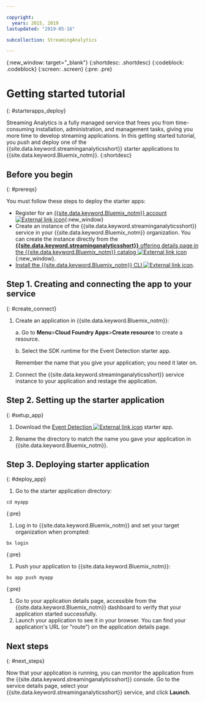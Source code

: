 ```yaml
---

copyright:
  years: 2015, 2019
lastupdated: "2019-05-16"

subcollection: StreamingAnalytics

---
```


<!-- Attribute definitions -->
{:new_window: target="_blank"}
{:shortdesc: .shortdesc}
{:codeblock: .codeblock}
{:screen: .screen}
{:pre: .pre}

# Getting started tutorial
{: #starterapps_deploy}

Streaming Analytics is a fully managed service that frees you from time-consuming installation, administration, and management tasks, giving you more time to develop streaming applications. In this getting started tutorial, you push and deploy one of the {{site.data.keyword.streaminganalyticsshort}} starter applications to {{site.data.keyword.Bluemix_notm}}.
{:shortdesc}


## Before you begin
{: #prereqs}

You must follow these steps to deploy the starter apps:

* Register for an [{{site.data.keyword.Bluemix_notm}} account ![External link icon](../../icons/launch-glyph.svg "External link icon")](https://{DomainName}/registration){:new_window}
* Create an instance of the {{site.data.keyword.streaminganalyticsshort}} service in your {{site.data.keyword.Bluemix_notm}} organization. You can create the instance directly from the [**{{site.data.keyword.streaminganalyticsshort}}** offering details page in the {{site.data.keyword.Bluemix_notm}} catalog ![External link icon](../../icons/launch-glyph.svg "External link icon")](https://{DomainName}/catalog/services/streaming-analytics/){:new_window}.  
* [Install the {{site.data.keyword.Bluemix_notm}} CLI ![External link icon](../../icons/launch-glyph.svg "External link icon")](/docs/cli?topic=cloud-cli-install-ibmcloud-cli#install-ibmcloud-cli).



## Step 1. Creating and connecting the app to your service
{: #create_connect}

1. Create an application in {{site.data.keyword.Bluemix_notm}}:

    a. Go to **Menu**>**Cloud Foundry Apps**>**Create resource** to create a resource.

    b. Select the SDK runtime for the Event Detection starter app.

    Remember the name that you give your application; you need it later on.
1. Connect the {{site.data.keyword.streaminganalyticsshort}} service instance to your application and restage the application.

## Step 2. Setting up the starter application
{: #setup_app}

1. Download the [Event Detection ![External link icon](../../icons/launch-glyph.svg "External link icon")](https://streams-github-samples.mybluemix.net/?get=QuickStart%2FBeta201801%2FEventDetectionV2) starter app.

1. Rename the directory to match the name you gave your application in {{site.data.keyword.Bluemix_notm}}.

## Step 3. Deploying starter application
{: #deploy_app}

1. Go to the starter application directory:
  <pre><code>cd myapp</code></pre>
  {:pre}

1. Log in to {{site.data.keyword.Bluemix_notm}} and set your target organization when prompted:
  <pre><code>bx login</code></pre>
  {:pre}

1. Push your application to {{site.data.keyword.Bluemix_notm}}:
  <pre><code>bx app push myapp</code></pre>
  {:pre}

1. Go to your application details page, accessible from the {{site.data.keyword.Bluemix_notm}} dashboard to verify that your application started successfully.
1. Launch your application to see it in your browser. You can find your application's URL (or "route") on the application details page.

## Next steps
{: #next_steps}

Now that your application is running, you can monitor the application from the {{site.data.keyword.streaminganalyticsshort}} console. Go to the service details page, select your {{site.data.keyword.streaminganalyticsshort}} service, and click **Launch**.
